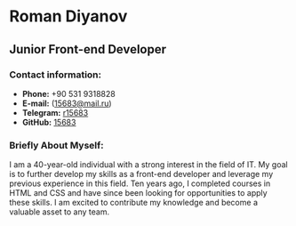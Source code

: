 # **Roman Diyanov** #
## **Junior Front-end Developer**
### **Contact information:**
* **Phone:** +90 531 9318828
* **E-mail:** (15683@mail.ru)
* **Telegram:** [r15683](https://t.me/r15683)
* **GitHub:** [15683](https://github.com/15683)
### **Briefly About Myself:**
I am a 40-year-old individual with a strong interest in the field of IT. My goal is to further develop my skills as a front-end developer and leverage my previous experience in this field. Ten years ago, I completed courses in HTML and CSS and have since been looking for opportunities to apply these skills. I am excited to contribute my knowledge and become a valuable asset to any team.